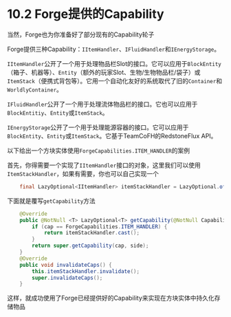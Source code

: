 # 10.2 Forge提供的Capability

当然，Forge也为你准备好了部分现有的Capability轮子

Forge提供三种Capability：`IItemHandler`、`IFluidHandler`和`IEnergyStorage`。

`IItemHandler`公开了一个用于处理物品栏Slot的接口。它可以应用于`BlockEntity`（箱子、机器等）、`Entity`（额外的玩家Slot、生物/生物物品栏/袋子）或`ItemStack`（便携式背包等）。它用一个自动化友好的系统取代了旧的`Container`和`WorldlyContainer`。

`IFluidHandler`公开了一个用于处理流体物品栏的接口。它也可以应用于`BlockEntitiy`、`Entity`或`ItemStack`。

`IEnergyStorage`公开了一个用于处理能源容器的接口。它可以应用于`BlockEntity`、`Entity`或`ItemStack`。它基于TeamCoFH的RedstoneFlux API。

以下给出一个方块实体使用`ForgeCapabilities.ITEM_HANDLER`的案例

首先，你得需要一个实现了`IItemHandler`接口的对象，这里我们可以使用`ItemStackHandler`，如果有需要，你也可以自己实现一个


``` java
    final LazyOptional<IItemHandler> itemStackHandler = LazyOptional.of(() -> new ItemStackHandler(1));
```

下面就是覆写`getCapability`方法

``` java
    @Override
    public @NotNull <T> LazyOptional<T> getCapability(@NotNull Capability<T> cap, @org.jetbrains.annotations.Nullable Direction side) {
        if (cap == ForgeCapabilities.ITEM_HANDLER) {
            return itemStackHandler.cast();
        }
        return super.getCapability(cap, side);
    }
    @Override
    public void invalidateCaps() {
        this.itemStackHandler.invalidate();
        super.invalidateCaps();
    }
```

这样，就成功使用了Forge已经提供好的Capability来实现在方块实体中持久化存储物品